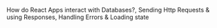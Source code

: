 How do React Apps interact with Databases?,  Sending Http Requests & using Responses, Handling Errors & Loading state


